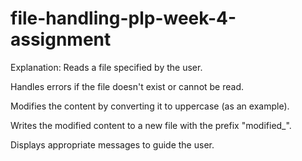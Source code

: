 # file-handling-plp-week-4-assignment
Explanation:
Reads a file specified by the user.

Handles errors if the file doesn't exist or cannot be read.

Modifies the content by converting it to uppercase (as an example).

Writes the modified content to a new file with the prefix "modified_".

Displays appropriate messages to guide the user.
